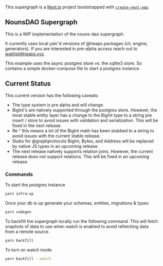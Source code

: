 This supergraph is a [Next.js](https://nextjs.org/) project bootstrapped
with [`create-next-app`](https://github.com/vercel/next.js/tree/canary/packages/create-next-app).

## NounsDAO Supergraph

This is a WIP implementation of the nouns-dao supergraph.

It currently uses local yalc'd versions of @heaps packages (cli, engine, generators). If you are interested in pre-alpha
access reach out to waitlist@heaps.xyz.

This example uses the async postgres store vs. the sqlite3 store. So contains a simple docker-compose file to start a
postgres instance.

## Current Status
This current version has the following caveats:
- The type system is pre alpha and will change.
- BigInt's are natively supported through the postgres store. However, the most stable entity layer has a change to the
  BigInt type to a string pre insert / store to avoid issues with validation and serialization. This will be fixed in the next release.
- Re ^ this means a lot of the BigInt math has been stubbed to a string to avoid issues with the current stable release.
- Stubs for @graphprotocols BigInt, Bytes, and Address will be replaced by native JS types in an upcoming release.
- The next release natively supports relation joins. However, the current release does not support
  relations. This will be fixed in an upcoming release.

### Commands

To start the postgres instance

```bash
yarn infra:up
```

Once your db is up generate your schemas, entities, migrations & types

```bash
yarn codegen
```

To backfill the supergraph locally run the following command. This will fetch snaphots of data to use when watch is enabled to avoid refetching data from a remote source.

```bash
yarn backfill
```

To turn on watch mode

```bash
yarn backfill --watch
```
